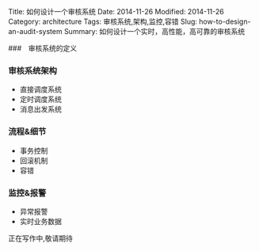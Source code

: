 Title: 如何设计一个审核系统
Date: 2014-11-26
Modified: 2014-11-26
Category: architecture
Tags: 审核系统,架构,监控,容错
Slug: how-to-design-an-audit-system
Summary: 如何设计一个实时，高性能，高可靠的审核系统


###　审核系统的定义

### 审核系统架构
- 直接调度系统
- 定时调度系统
- 消息出发系统
### 流程&细节
- 事务控制
- 回滚机制
- 容错
### 监控&报警
- 异常报警
- 实时业务数据

正在写作中,敬请期待
